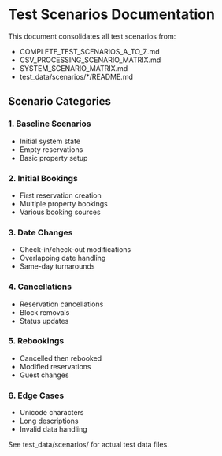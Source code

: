 # Test Scenarios Documentation

This document consolidates all test scenarios from:
- COMPLETE_TEST_SCENARIOS_A_TO_Z.md
- CSV_PROCESSING_SCENARIO_MATRIX.md  
- SYSTEM_SCENARIO_MATRIX.md
- test_data/scenarios/*/README.md

## Scenario Categories

### 1. Baseline Scenarios
- Initial system state
- Empty reservations
- Basic property setup

### 2. Initial Bookings
- First reservation creation
- Multiple property bookings
- Various booking sources

### 3. Date Changes
- Check-in/check-out modifications
- Overlapping date handling
- Same-day turnarounds

### 4. Cancellations
- Reservation cancellations
- Block removals
- Status updates

### 5. Rebookings
- Cancelled then rebooked
- Modified reservations
- Guest changes

### 6. Edge Cases
- Unicode characters
- Long descriptions
- Invalid data handling

See test_data/scenarios/ for actual test data files.
